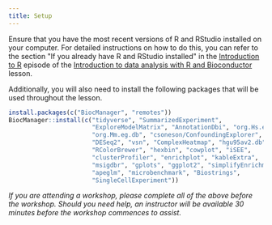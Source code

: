 ```yaml
---
title: Setup
---
```


Ensure that you have the most recent versions of R and RStudio installed on your computer. 
For detailed instructions on how to do this, you can refer to the section "If you already have R and RStudio installed" 
in the [Introduction to R](https://carpentries-incubator.github.io/bioc-intro/#r-and-rstudio)
episode of the [Introduction to data analysis with R and Bioconductor](https://carpentries-incubator.github.io/bioc-intro) lesson.

Additionally, you will also need to install the following packages that will be used throughout the lesson. 

```r
install.packages(c("BiocManager", "remotes"))
BiocManager::install(c("tidyverse", "SummarizedExperiment",
                       "ExploreModelMatrix", "AnnotationDbi", "org.Hs.eg.db", 
                       "org.Mm.eg.db", "csoneson/ConfoundingExplorer",
                       "DESeq2", "vsn", "ComplexHeatmap", "hgu95av2.db",
                       "RColorBrewer", "hexbin", "cowplot", "iSEE",
                       "clusterProfiler", "enrichplot", "kableExtra",
                       "msigdbr", "gplots", "ggplot2", "simplifyEnrichment",
                       "apeglm", "microbenchmark", "Biostrings",
                       "SingleCellExperiment"))

```

*If you are attending a workshop, please complete all of the above before the workshop. Should you need help, an instructor will be available 30 minutes before the workshop commences to assist.*







